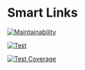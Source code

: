 # Smart Links

[![Maintainability](https://api.codeclimate.com/v1/badges/b7d2e37e49840a9c7cdf/maintainability)](https://codeclimate.com/github/pozys/smart-link-redirector/maintainability)

[![Test](https://github.com/pozys/smart-link-redirector/actions/workflows/ci.yml/badge.svg)](https://github.com/pozys/smart-link-redirector/actions/workflows/ci.yml)

[![Test Coverage](https://api.codeclimate.com/v1/badges/b7d2e37e49840a9c7cdf/test_coverage)](https://codeclimate.com/github/pozys/smart-link-redirector/test_coverage)

